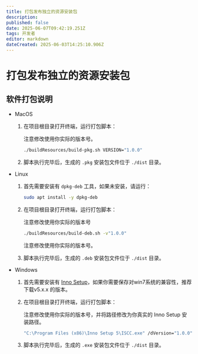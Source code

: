 ```yaml
---
title: 打包发布独立的资源安装包
description: 
published: false
date: 2025-06-07T09:42:19.251Z
tags: 开发者
editor: markdown
dateCreated: 2025-06-03T14:25:10.906Z
---
```


# 打包发布独立的资源安装包

## 软件打包说明

- MacOS

    1. 在项目根目录打开终端，运行打包脚本：

        注意修改使用你实际的版本号。
        ``` bash
        ./buildResources/build-pkg.sh VERSION="1.0.0"
        ```

    2. 脚本执行完毕后，生成的 `.pkg` 安装包文件位于 `./dist` 目录。

- Linux

    1. 首先需要安装有 `dpkg-deb` 工具，如果未安装，请运行：

        ``` bash
        sudo apt install -y dpkg-deb
        ```

    2. 在项目根目录打开终端，运行打包脚本：

        注意修改使用你实际的版本号
        ``` bash
        ./buildResources/build-deb.sh -v"1.0.0"
        ```
        注意修改使用你实际的版本号。

    3. 脚本执行完毕后，生成的 `.deb` 安装包文件位于 `./dist` 目录。

- Windows

    1. 首先需要安装有 [Inno Setup](https://jrsoftware.org/isinfo.php)，如果你需要保存对win7系统的兼容性，推荐下载v5.x.x 的版本。
    
    2. 在项目根目录打开终端，运行打包脚本：

        注意修改使用你实际的版本号，并将路径修改为你真实的 Inno Setup 安装路径。
        ``` bat
        "C:\Program Files (x86)\Inno Setup 5\ISCC.exe" /dVersion="1.0.0" "./buildResources/setup.iss"
        ```

    3. 脚本执行完毕后，生成的 `.exe` 安装包文件位于 `./dist` 目录。

